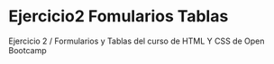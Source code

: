 # Ejercicio2 Fomularios Tablas
Ejercicio 2 / Formularios y Tablas del curso de HTML Y CSS de Open Bootcamp
